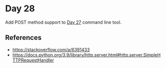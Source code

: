 # Day 28

Add POST method support to [Day 27](../027) command line tool.

## References

* https://stackoverflow.com/a/6391433
* https://docs.python.org/3.9/library/http.server.html#http.server.SimpleHTTPRequestHandler

